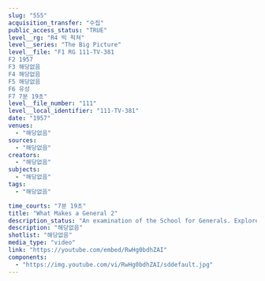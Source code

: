 ```yaml
---
slug: "555"
acquisition_transfer: "수집"
public_access_status: "TRUE"
level__rg: "R4 빅 픽쳐"
level__series: "The Big Picture"
level__file: "F1 RG 111-TV-381
F2 1957
F3 해당없음
F4 해당없음
F5 해당없음
F6 유성
F7 7분 19초"
level__file_number: "111"
level__local_identifier: "111-TV-381"
date: "1957"
venues: 
  - "해당없음"
sources: 
  - "해당없음"
creators: 
  - "해당없음"
subjects: 
  - "해당없음"
tags: 
  - "해당없음"

time_courts: "7분 19초"
title: "What Makes a General 2"
description_status: "An examination of the School for Generals. Explores the Army War College at Carlisle, Pennsylvania."
description: "해당없음"
shotlist: "해당없음"
media_type: "video"
link: "https://youtube.com/embed/RwHg0bdhZAI"
components: 
  - "https://img.youtube.com/vi/RwHg0bdhZAI/sddefault.jpg"
---
```

